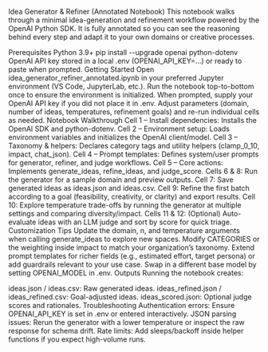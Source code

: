 Idea Generator & Refiner (Annotated Notebook)
This notebook walks through a minimal idea-generation and refinement workflow powered by the OpenAI Python SDK. It is fully annotated so you can see the reasoning behind every step and adapt it to your own domains or creative processes.

Prerequisites
Python 3.9+
pip install --upgrade openai python-dotenv
OpenAI API key stored in a local .env (OPENAI_API_KEY=...) or ready to paste when prompted.
Getting Started
Open idea_generator_refiner_annotated.ipynb in your preferred Jupyter environment (VS Code, JupyterLab, etc.).
Run the notebook top-to-bottom once to ensure the environment is initialized.
When prompted, supply your OpenAI API key if you did not place it in .env.
Adjust parameters (domain, number of ideas, temperatures, refinement goals) and re-run individual cells as needed.
Notebook Walkthrough
Cell 1 – Install dependencies: Installs the OpenAI SDK and python-dotenv.
Cell 2 – Environment setup: Loads environment variables and initializes the OpenAI client/model.
Cell 3 – Taxonomy & helpers: Declares category tags and utility helpers (clamp_0_10, impact, chat_json).
Cell 4 – Prompt templates: Defines system/user prompts for generator, refiner, and judge workflows.
Cell 5 – Core actions: Implements generate_ideas, refine_ideas, and judge_score.
Cells 6 & 8: Run the generator for a sample domain and preview outputs.
Cell 7: Save generated ideas as ideas.json and ideas.csv.
Cell 9: Refine the first batch according to a goal (feasibility, creativity, or clarity) and export results.
Cell 10: Explore temperature trade-offs by running the generator at multiple settings and comparing diversity/impact.
Cells 11 & 12: (Optional) Auto-evaluate ideas with an LLM judge and sort by score for quick triage.
Customization Tips
Update the domain, n, and temperature arguments when calling generate_ideas to explore new spaces.
Modify CATEGORIES or the weighting inside impact to match your organization’s taxonomy.
Extend prompt templates for richer fields (e.g., estimated effort, target persona) or add guardrails relevant to your use case.
Swap in a different base model by setting OPENAI_MODEL in .env.
Outputs
Running the notebook creates:

ideas.json / ideas.csv: Raw generated ideas.
ideas_refined.json / ideas_refined.csv: Goal-adjusted ideas.
ideas_scored.json: Optional judge scores and rationales.
Troubleshooting
Authentication errors: Ensure OPENAI_API_KEY is set in .env or entered interactively.
JSON parsing issues: Rerun the generator with a lower temperature or inspect the raw response for schema drift.
Rate limits: Add sleeps/backoff inside helper functions if you expect high-volume runs.
